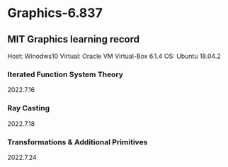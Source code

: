 # Graphics-6.837
## MIT Graphics learning record
Host:    Winodws10 
Virtual: Oracle VM Virtual-Box 6.1.4 
OS:      Ubuntu 18.04.2

### Iterated Function System Theory
2022.7.16

### Ray Casting
2022.7.18

### Transformations & Additional Primitives
2022.7.24
